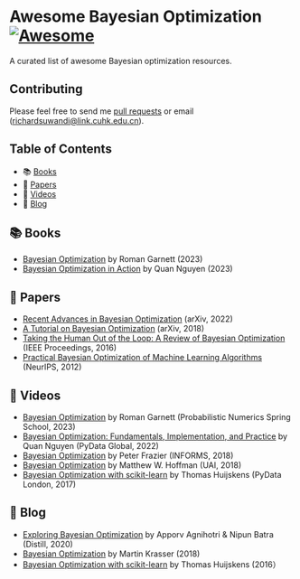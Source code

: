 # Awesome Bayesian Optimization [![Awesome](https://cdn.rawgit.com/sindresorhus/awesome/d7305f38d29fed78fa85652e3a63e154dd8e8829/media/badge.svg)](https://github.com/sindresorhus/awesome)
A curated list of awesome Bayesian optimization resources.

## Contributing
Please feel free to send me [pull requests](https://github.com/richardcsuwandi/awesome-bo/pulls) or email (richardsuwandi@link.cuhk.edu.cn).

## Table of Contents
 - 📚 [Books](#books)
 - 📄 [Papers](#papers)
 - 🎥 [Videos](#software)
 - 📝 [Blog](#blog)

## 📚 Books
- [Bayesian Optimization](https://bayesoptbook.com/) by Roman Garnett (2023)
- [Bayesian Optimization in Action](https://www.manning.com/books/bayesian-optimization-in-action) by Quan Nguyen (2023)

## 📄 Papers
- [Recent Advances in Bayesian Optimization](https://arxiv.org/abs/2206.03301) (arXiv, 2022)
- [A Tutorial on Bayesian Optimization](https://arxiv.org/abs/1807.02811) (arXiv, 2018)
- [Taking the Human Out of the Loop: A Review of Bayesian Optimization](https://ieeexplore.ieee.org/document/7352306/) (IEEE Proceedings, 2016)
- [Practical Bayesian Optimization of Machine Learning Algorithms](https://papers.nips.cc/paper_files/paper/2012/hash/05311655a15b75fab86956663e1819cd-Abstract.html) (NeurIPS, 2012)

## 🎥 Videos
- [Bayesian Optimization](https://www.youtube.com/watch?v=wZODGJzKmD0) by Roman Garnett (Probabilistic Numerics Spring School, 2023)
- [Bayesian Optimization: Fundamentals, Implementation, and Practice](https://youtu.be/ImXOdgEgaTM?si=EsH6FO-Hzw6A3nra) by Quan Nguyen (PyData Global, 2022)
- [Bayesian Optimization](https://www.youtube.com/watch?v=c4KKvyWW_Xk) by Peter Frazier (INFORMS, 2018)
- [Bayesian Optimization](https://www.youtube.com/watch?v=C5nqEHpdyoE&list=PLwUqqMt5en7e9W1H7t2wbfmyqKpxXu_jG&index=6) by Matthew W. Hoffman (UAI, 2018)
- [Bayesian Optimization with scikit-learn](https://www.youtube.com/watch?v=jtRPxRnOXnk&list=PLwUqqMt5en7e9W1H7t2wbfmyqKpxXu_jG&index=8) by Thomas Huijskens (PyData London, 2017)

## 📝 Blog
- [Exploring Bayesian Optimization](https://distill.pub/2020/bayesian-optimization/) by Apporv Agnihotri & Nipun Batra (Distill, 2020)
- [Bayesian Optimization](http://krasserm.github.io/2018/03/21/bayesian-optimization/) by Martin Krasser (2018)
- [Bayesian Optimization with scikit-learn](https://thuijskens.github.io/2016/12/29/bayesian-optimisation/) by Thomas Huijskens (2016）

